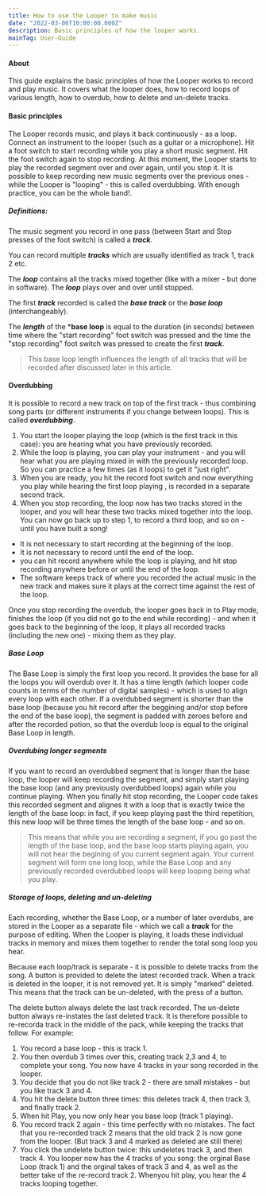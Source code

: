 ```yaml
---
title: How to use the Looper to make music
date: "2022-03-06T10:00:00.000Z"
description: Basic principles of how the looper works.
mainTag: User-Guide
---
```

#### About
This guide explains the basic principles of how the Looper works to record and play music.  It covers what the looper does, how to record loops of various length, how to overdub, how to delete and un-delete tracks.

#### Basic principles
The Looper records music, and plays it back continuously  - as a loop. Connect an instrument to the looper (such as a guitar or a microphone). Hit a foot switch to start recording while you play a short music segment. Hit the foot switch again to stop recording. At this moment, the Looper starts to play the  recorded segment over and over again, until you stop it. It is possible to keep recording new music segments over the previous ones - while the Looper is "looping" - this is called overdubbing.  With enough practice, you can be the whole band!.

##### Definitions:

The music segment you record in one pass (between Start and Stop presses of the foot switch) is called a ***track***.

You can record multiple ***tracks*** which are usually identified as track 1, track 2 etc.

The ***loop*** contains all the tracks mixed together (like with a mixer - but done in software). The ***loop*** plays over and over until stopped. 

The first ***track*** recorded is  called the ***base track*** or the ***base loop*** (interchangeably).  

The ***length*** of the ***base loop** is equal to the duration (in seconds) between time where the "start recording" foot switch was pressed and the time the "stop recording" foot switch was pressed to create the first ***track***.
> This base loop length influences the length of all  tracks that will be recorded after discussed later in this article.

#### Overdubbing

It is possible to record a new track on top of the first track - thus combining song parts (or different instruments if you change between loops).  This is called ***overdubbing***.  

1. You start the looper playing the loop (which is the first track in this case): you are hearing what you have previously recorded. 
2. While the loop is playing, you can play your instrument - and you will hear what you are playing mixed in with the previously recorded loop.   So you can practice a few times (as it loops) to get it "just right".
3. When you are ready, you hit the record foot switch and now everything you play while hearing the first loop playing , is recorded in a separate second track.
4. When you stop recording, the loop now has two tracks stored in the looper, and you will hear these two tracks mixed together into the loop.  You can now go back up to step 1, to record a third loop, and so on - until you have built a song!

- It is not necessary to start recording at the beginning of the loop.
- It is not necessary to record until the end of the loop.  
- you can hit record anywhere while the loop is playing, and hit stop recording anywhere before or until the end of the loop.  
- The software keeps track of where you recorded the actual music in the new track and makes sure it plays at the correct time against the rest of the loop.

Once you stop recording the overdub, the looper goes back in to Play mode, finishes the loop (if you did not go to the end while recording) - and when it goes back to the beginning of the loop, it plays all recorded tracks (including the new one) - mixing them as they play.  

##### Base Loop
The Base Loop is simply the first loop you record. It provides the base for all the loops you will overdub over it.  It has a time length (which looper code counts in terms of the number of digital samples) - which is used to align every loop with each other.  If a overdubbed segment is shorter than the base loop (because you hit record after the beggining and/or stop before the end of the base loop), the segment is padded with zeroes before and after the recorded potion, so that the overdub loop is equal to the original Base Loop in length.

##### Overdubing longer segments
If you want to record an overdubbed segment that is longer than the base loop, the looper will keep recording the segment, and simply start playing the base loop (and any previously overdubbed loops) again while you continue playing.  When you finally hit stop recording, the Looper code takes this recorded segment and alignes it with a loop that is exactly twice the length of the base loop: in fact, if you keep playing past the third repetition, this new loop will be three times the length of the base loop - and so on.
>This means that while you are recording a segment, if you go past the length of the base loop, and the base loop starts playing again, you will not hear the begining of you current segment again. Your current segment will form one long loop, while the Base Loop and any previously recorded overdubbed loops will keep looping being what you play.

##### Storage of loops, deleting and un-deleting
Each recording, whether the Base Loop, or a number of later overdubs, are stored in the Looper as a separate file - which we call a ***track*** for the purpose of editing.  When the Looper is playing, it loads these individual tracks in memory and mixes them  together to render the total song loop you hear.  

Because each loop/track is separate - it is possible to delete tracks from the song.  A button is provided to delete the latest recorded track.  When a track is deleted in the looper, it is not removed yet. It is simply "marked" deleted.  This means that the track can be un-deleted, with the press of a button.

The delete button  always delete the last track recorded.  The un-delete button always re-instates the last deleted track.  It is therefore possible to re-recorda track in the middle of the pack, while keeping the tracks that follow.  For example:

1. You record a base loop - this is track 1.
2. You then overdub 3 times over this, creating track 2,3 and 4, to complete your song.  You now have 4 tracks in your song recorded in the looper.
3. You decide that you do not like track 2 - there are small mistakes - but you like track 3 and 4.
4. You hit the delete button three times:  this deletes track 4, then track 3, and finally track 2.  
5. When hit Play, you now only hear you base loop (track 1 playing).
6. You record track 2 again - this time perfectly with no mistakes.  The fact that you re-recorded track 2 means that the old track 2 is now gone from the looper.  (But track 3 and 4 marked as deleted are still there)
7. You click the undelete button twice: this undeletes track 3, and then track 4.  You looper now has the 4 tracks of you song: the orginal Base Loop (track 1) and the orginal takes of track 3 and 4, as well as the better take of the re-record track 2. Whenyou hit play, you hear the 4 tracks looping together.


